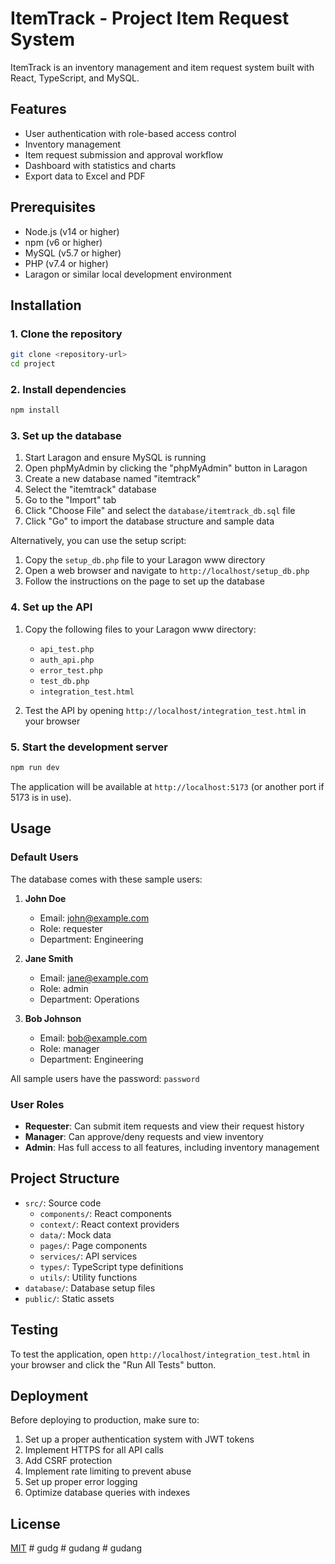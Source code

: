 # ItemTrack - Project Item Request System

ItemTrack is an inventory management and item request system built with React, TypeScript, and MySQL.

## Features

- User authentication with role-based access control
- Inventory management
- Item request submission and approval workflow
- Dashboard with statistics and charts
- Export data to Excel and PDF

## Prerequisites

- Node.js (v14 or higher)
- npm (v6 or higher)
- MySQL (v5.7 or higher)
- PHP (v7.4 or higher)
- Laragon or similar local development environment

## Installation

### 1. Clone the repository

```bash
git clone <repository-url>
cd project
```

### 2. Install dependencies

```bash
npm install
```

### 3. Set up the database

1. Start Laragon and ensure MySQL is running
2. Open phpMyAdmin by clicking the "phpMyAdmin" button in Laragon
3. Create a new database named "itemtrack"
4. Select the "itemtrack" database
5. Go to the "Import" tab
6. Click "Choose File" and select the `database/itemtrack_db.sql` file
7. Click "Go" to import the database structure and sample data

Alternatively, you can use the setup script:

1. Copy the `setup_db.php` file to your Laragon www directory
2. Open a web browser and navigate to `http://localhost/setup_db.php`
3. Follow the instructions on the page to set up the database

### 4. Set up the API

1. Copy the following files to your Laragon www directory:
   - `api_test.php`
   - `auth_api.php`
   - `error_test.php`
   - `test_db.php`
   - `integration_test.html`

2. Test the API by opening `http://localhost/integration_test.html` in your browser

### 5. Start the development server

```bash
npm run dev
```

The application will be available at `http://localhost:5173` (or another port if 5173 is in use).

## Usage

### Default Users

The database comes with these sample users:

1. **John Doe**
   - Email: john@example.com
   - Role: requester
   - Department: Engineering

2. **Jane Smith**
   - Email: jane@example.com
   - Role: admin
   - Department: Operations

3. **Bob Johnson**
   - Email: bob@example.com
   - Role: manager
   - Department: Engineering

All sample users have the password: `password`

### User Roles

- **Requester**: Can submit item requests and view their request history
- **Manager**: Can approve/deny requests and view inventory
- **Admin**: Has full access to all features, including inventory management

## Project Structure

- `src/`: Source code
  - `components/`: React components
  - `context/`: React context providers
  - `data/`: Mock data
  - `pages/`: Page components
  - `services/`: API services
  - `types/`: TypeScript type definitions
  - `utils/`: Utility functions
- `database/`: Database setup files
- `public/`: Static assets

## Testing

To test the application, open `http://localhost/integration_test.html` in your browser and click the "Run All Tests" button.

## Deployment

Before deploying to production, make sure to:

1. Set up a proper authentication system with JWT tokens
2. Implement HTTPS for all API calls
3. Add CSRF protection
4. Implement rate limiting to prevent abuse
5. Set up proper error logging
6. Optimize database queries with indexes

## License

[MIT](LICENSE)
#   g u d g  
 #   g u d a n g  
 # gudang
